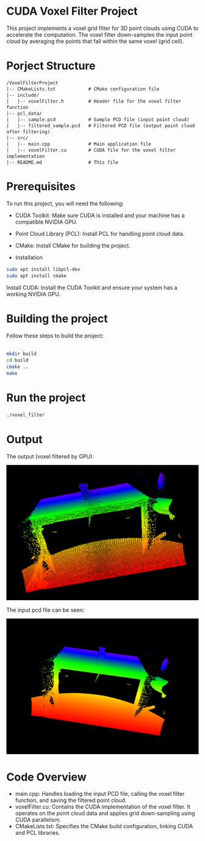 # CUDA Voxel Filter Project
This project implements a voxel grid filter for 3D point clouds using CUDA to accelerate the computation. The voxel filter down-samples the input point cloud by averaging the points that fall within the same voxel (grid cell).

# Porject Structure
    /VoxelFilterProject
    |-- CMakeLists.txt            # CMake configuration file
    |-- include/
    |   |-- voxelFilter.h         # Header file for the voxel filter function
    |-- pcl_data/
    |   |-- sample.pcd            # Sample PCD file (input point cloud)
    |   |-- filtered_sample.pcd   # Filtered PCD file (output point cloud after filtering)
    |-- src/
    |   |-- main.cpp              # Main application file
    |   |-- voxelFilter.cu        # CUDA file for the voxel filter implementation
    |-- README.md                 # This file

# Prerequisites

To run this project, you will need the following:

* CUDA Toolkit: Make sure CUDA is installed and your machine has a compatible NVIDIA GPU.
* Point Cloud Library (PCL): Install PCL for handling point cloud data.
* CMake: Install CMake for building the project.

* Installation
```bash
sudo apt install libpcl-dev
sudo apt install cmake
```

Install CUDA: Install the CUDA Toolkit and ensure your system has a working NVIDIA GPU.

# Building the project
Follow these steps to build the project:

```bash

mkdir build
cd build
cmake ..
make
```

# Run the project
```bash
./voxel_filter

```

# Output
The output (voxel filtered by GPU):

![Alt Text](./images/filtered_poitncloud.png)


The input pcd file can be seen:

![Alt Text](./images/input_pointcloud.png)

# Code Overview
* main.cpp: Handles loading the input PCD file, calling the voxel filter function, and saving the filtered point cloud.
* voxelFilter.cu: Contains the CUDA implementation of the voxel filter. It operates on the point cloud data and applies grid down-sampling using CUDA parallelism.
* CMakeLists.txt: Specifies the CMake build configuration, linking CUDA and PCL libraries.